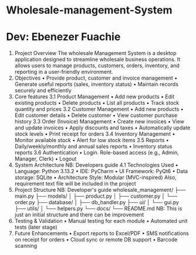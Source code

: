 # Wholesale-management-System 
# Dev: Ebenezer Fuachie
1.	Project Overview
The wholesale Management System is a desktop application designed to streamline wholesale business operations. It allows users to manage products, customers, orders, inventory, and reporting in a user-friendly environment.
2.	Objectives
•	Provide product, customer and invoice management
•	Generate useful reports (sales, inventory status)
•	Maintain records securely and efficiently 
3.	Core features
3.1	Product Management
•	Add new products
•	Edit existing products
•	Delete products
•	List all products
•	Track stock quantity and prices
3.2	 Customer Management
•	Add new products
•	Edit customer details
•	Delete customer
•	View customer purchase history
3.3	 Order (Invoice) Management
•	Create new invoices
•	View and update invoices
•	Apply discounts and taxes
•	Automatically update stock levels
•	Print receipt for orders
3.4	Inventory Management
•	Monitor available stock
•	Alert for low stock items
3.5	Reports
•	Daily/weekly/monthly and annual sales reports
•	Inventory status reports
3.6	Authentication
•	Login. Role-based access (e.g., Admin, Manager, Clerk)
•	Logout
4.	System Architecture
NB: Developers guide
4.1	Technologies Used
•	Language: Python 3.13.2
•	IDE: PyCharm
•	UI Framework: PyQt6
•	Data storage: SQLite
•	Architecture Style: Modular (MVC-inspired)
Also, requirement text file will be included in the project
5.	Project Structure
NB: Developer's guide 
wholesale_management/
├── main.py
├── models/
│        ├── product.py
│        ├── customer.py
│         └── order.py
├── database/
│        ├── db_handler.py
├── ui/
│         └── gui.py
├── utils/
│         └── helpers.py
 └── docs/
           └── README.md
NB: This is just an initial structure and there can be improvement
6.	Testing & Validation
•	Manual testing for each module
•	Automated unit tests (later stage)
7.	Future Enhancements
•	Export reports to Excel/PDF
•	SMS notifications on receipt for orders
•	Cloud sync or remote DB support 
•	Barcode scanning


